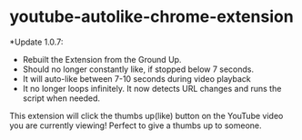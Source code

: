 # youtube-autolike-chrome-extension

*Update 1.0.7:
* Rebuilt the Extension from the Ground Up.
* Should no longer constantly like, if stopped below 7 seconds.
* It will auto-like between 7-10 seconds during video playback
* It no longer loops infinitely. It now detects URL changes and runs the script when needed.

This extension will click the thumbs up(like) button on the YouTube video you are currently viewing!
Perfect to give a thumbs up to someone.
